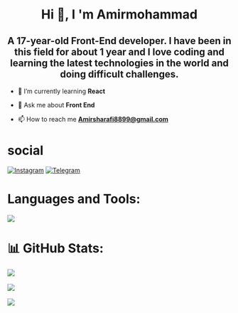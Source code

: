 <h1 align="center">Hi 👋, I 'm Amirmohammad</h1>
<h2 align="center"> A 17-year-old Front-End developer. I have been in this field for about 1 year and I love coding and learning the latest technologies in the world and doing difficult challenges.</h2>

- 🌱 I’m currently learning **React**

- 💬 Ask me about **Front End**

- 📫 How to reach me **Amirsharafi8899@gmail.com**

<h1 align="left">social</h1>
  <p>
    <a href="https://instagram.com/amirsh_40" rel="nofollow"><img src="https://camo.githubusercontent.com/94b50d6a71e67a79d85b051d8af86ad7cc541a7304e6db4825430830e9a43383/68747470733a2f2f696d672e736869656c64732e696f2f62616467652f496e7374616772616d2d2532334534343035462e7376673f7374796c653d666f722d7468652d6261646765266c6f676f3d496e7374616772616d266c6f676f436f6c6f723d7768697465" alt="Instagram" data-canonical-src="https://img.shields.io/badge/Instagram-%23E4405F.svg?style=for-the-badge&amp;logo=Instagram&amp;logoColor=white" style="max-width: 100%;"></a>
    <a href="https://t.me/Amir-sharafi-86" rel="nofollow"><img src="https://camo.githubusercontent.com/8f41682a178e57a174d0c6042e9cdb842c6329b24c34b2bf4206c25e933073a9/68747470733a2f2f696d672e736869656c64732e696f2f62616467652f54656c656772616d2d3243413545303f7374796c653d666f722d7468652d6261646765266c6f676f3d74656c656772616d266c6f676f436f6c6f723d7768697465" alt="Telegram" data-canonical-src="https://img.shields.io/badge/Telegram-2CA5E0?style=for-the-badge&amp;logo=telegram&amp;logoColor=white" style="max-width: 100%;"></a>
  </p>
</p>

<h1 align="left">Languages and Tools:</h1>
<div>
  <img src="https://skillicons.dev/icons?i=html,css,js,tailwind,bootstrap,git,github,postman,figma,npm,vite">
</div>


# 📊 GitHub Stats:
![](https://github-readme-stats.vercel.app/api?username=Amir-Sharafi-86&theme=dark&hide_border=false&include_all_commits=false&count_private=false)<br/> <br/>
![](https://github-readme-streak-stats.herokuapp.com/?user=Amir-Sharafi-86&theme=dark&hide_border=false)<br/> <br/>
![](https://github-readme-stats.vercel.app/api/top-langs/?username=Amir-Sharafi-86&theme=dark&hide_border=false&include_all_commits=false&count_private=false&layout=compact)


